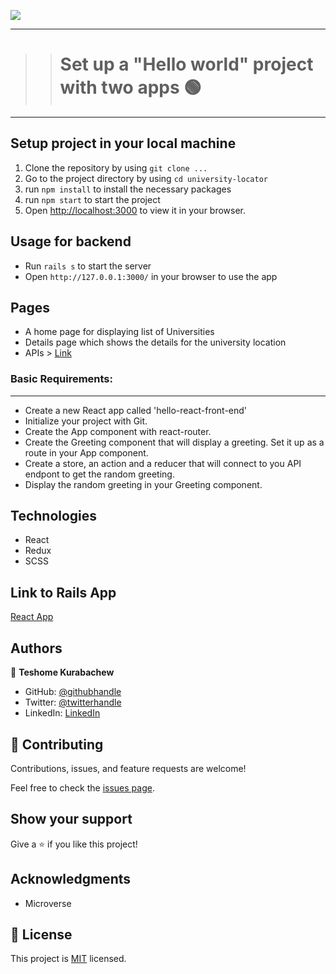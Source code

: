 ![](https://img.shields.io/badge/Microverse-blueviolet)
***
>> # Set up a "Hello world" project with two apps 🟢
***

## Setup project in your local machine

1. Clone the repository by using `git clone ...`
2. Go to the project directory by using `cd university-locator`
3. run `npm install` to install the necessary packages
4. run `npm start` to start the project
5. Open [http://localhost:3000](http://localhost:3001) to view it in your browser.

## Usage for backend

- Run `rails s` to start the server
- Open `http://127.0.0.1:3000/` in your browser to use the app

## Pages
- A home page for displaying list of Universities
- Details page which shows the details for the university location
- APIs > [Link](https://services2.arcgis.com/5I7u4SJE1vUr79JC/arcgis/rest/services/UniversityChapters_Public/FeatureServer/0/query?where=1%3D1&outFields=*&outSR=4326&f=json)

### Basic Requirements:
***

* Create a new React app called 'hello-react-front-end'
* Initialize your project with Git.
* Create the App component with react-router.
* Create the Greeting component that will display a greeting. Set it up as a route in your App component.
* Create a store, an action and a reducer that will connect to you API endpont to get the random greeting.
* Display the random greeting in your Greeting component.

## Technologies

- React
- Redux
- SCSS

## Link to Rails App

[React App](https://github.com/TesheMaximillan/hello-rails-backend)

## Authors

👤 **Teshome Kurabachew**

- GitHub: [@githubhandle](https://github.com/TesheMaximillan)
- Twitter: [@twitterhandle](https://twitter.com/TesheKura)
- LinkedIn: [LinkedIn](https://www.linkedin.com/in/teshome-kurabachew-aa8067180/)

## 🤝 Contributing

Contributions, issues, and feature requests are welcome!

Feel free to check the [issues page](https://github.com/TesheMaximillan/hello-rails-frontend/issues).

## Show your support

Give a ⭐️ if you like this project!

## Acknowledgments

- Microverse

## 📝 License

This project is [MIT](./MIT.md) licensed.
